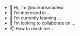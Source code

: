 - 👋 Hi, I’m @nurkarismadewi
- 👀 I’m interested in ...
- 🌱 I’m currently learning ...
- 💞️ I’m looking to collaborate on ...
- 📫 How to reach me ...

<!---
nurkarismadewi/nurkarismadewi is a ✨ special ✨ repository because its `README.md` (this file) appears on your GitHub profile.
You can click the Preview link to take a look at your changes.
--->
